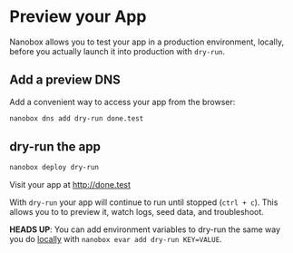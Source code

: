# Preview your App

Nanobox allows you to test your app in a production environment, locally, before you actually launch it into production with `dry-run`.

## Add a preview DNS
Add a convenient way to access your app from the browser:

```bash
nanobox dns add dry-run done.test
```

## dry-run the app

```bash
nanobox deploy dry-run
```

Visit your app at <a href="http://done.test" target="\_blank">http://done.test</a>

With `dry-run` your app will continue to run until stopped (`ctrl + c`). This allows you to to preview it, watch logs, seed data, and troubleshoot.

**HEADS UP**: You can add environment variables to dry-run the same way you do [locally](/nodejs/done/local-evars) with `nanobox evar add dry-run KEY=VALUE`.
